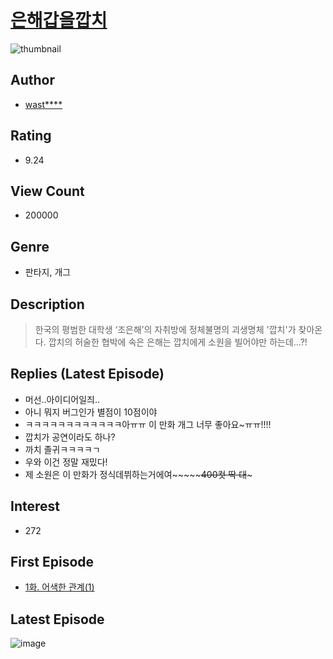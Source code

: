 # [은해갑을깝치](https://comic.naver.com/bestChallenge/list?titleId=668564)
![thumbnail](https://image-comic.pstatic.net/user_contents_data/challenge_comic/2015/12/05/226926/thumbnail_title_waste02_005652_.jpg)

## Author
- [wast****](https://comic.naver.com/artistTitle?id=226926)

## Rating
- 9.24

## View Count
- 200000

## Genre
- 판타지, 개그

## Description
> 한국의 평범한 대학생 ‘조은해’의 자취방에 정체불명의 괴생명체 '깝치'가 찾아온다. 깝치의 허술한 협박에 속은 은해는 깝치에게 소원을 빌어야만 하는데...?!

## Replies (Latest Episode)
- 머선..아이디어일즤..
- 아니 뭐지 버그인가 별점이 10점이야
- ㅋㅋㅋㅋㅋㅋㅋㅋㅋㅋㅋㅋ아ㅠㅠ 이 만화 개그 너무 좋아요~ㅠㅠ!!!!
- 깝치가 공연이라도 하나?
- 까치 졸귀ㅋㅋㅋㅋㄱ
- 우와 이건 정말 재밌다!
- 제 소원은 이 만화가 정식데뷔하는거에여~~~~~~~400컷 딱 대~~~

## Interest
- 272

## First Episode
- [1화. 어색한 관계(1)](https://comic.naver.com/bestChallenge/detail?titleId=668564&no=2)

## Latest Episode
![image](https://image-comic.pstatic.net/user_contents_data/challenge_comic/2020/12/05/226926/upload_3847537962878449764.jpeg)
